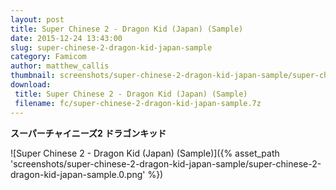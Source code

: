 ```yaml
---
layout: post
title: Super Chinese 2 - Dragon Kid (Japan) (Sample)
date: 2015-12-24 13:43:00
slug: super-chinese-2-dragon-kid-japan-sample
category: Famicom
author: matthew_callis
thumbnail: screenshots/super-chinese-2-dragon-kid-japan-sample/super-chinese-2-dragon-kid-japan-sample.0.png
download:
 title: Super Chinese 2 - Dragon Kid (Japan) (Sample)
 filename: fc/super-chinese-2-dragon-kid-japan-sample.7z
---
```


__スーパーチャイニーズ2 ドラゴンキッド__

![Super Chinese 2 - Dragon Kid (Japan) (Sample)]({% asset_path 'screenshots/super-chinese-2-dragon-kid-japan-sample/super-chinese-2-dragon-kid-japan-sample.0.png' %})
